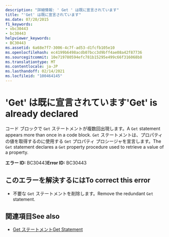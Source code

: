 ```yaml
---
description: "詳細情報: ' Get ' は既に宣言されています"
title: "'Get' は既に宣言されています"
ms.date: 07/20/2015
f1_keywords:
- vbc30443
- bc30443
helpviewer_keywords:
- BC30443
ms.assetid: 6a68e7f7-3006-4c7f-ad53-d1fcfb105e10
ms.openlocfilehash: ec4199b6498acdb07bcc3d9bff4ae08a42f87736
ms.sourcegitcommit: 10e719780594efc781b15295e499c66f316068b8
ms.translationtype: MT
ms.contentlocale: ja-JP
ms.lasthandoff: 02/14/2021
ms.locfileid: "100464145"
---
```

# <a name="get-is-already-declared"></a><span data-ttu-id="9cd58-103">'Get' は既に宣言されています</span><span class="sxs-lookup"><span data-stu-id="9cd58-103">'Get' is already declared</span></span>

<span data-ttu-id="9cd58-104">コード ブロックで `Get` ステートメントが複数回出現します。</span><span class="sxs-lookup"><span data-stu-id="9cd58-104">A `Get` statement appears more than once in a code block.</span></span> <span data-ttu-id="9cd58-105">`Get` ステートメントは、プロパティの値を取得するのに使用する `Get` プロパティ プロシージャを宣言します。</span><span class="sxs-lookup"><span data-stu-id="9cd58-105">The `Get` statement declares a `Get` property procedure used to retrieve a value of a property.</span></span>  
  
 <span data-ttu-id="9cd58-106">**エラー ID:** BC30443</span><span class="sxs-lookup"><span data-stu-id="9cd58-106">**Error ID:** BC30443</span></span>  
  
## <a name="to-correct-this-error"></a><span data-ttu-id="9cd58-107">このエラーを解決するには</span><span class="sxs-lookup"><span data-stu-id="9cd58-107">To correct this error</span></span>  
  
- <span data-ttu-id="9cd58-108">不要な `Get` ステートメントを削除します。</span><span class="sxs-lookup"><span data-stu-id="9cd58-108">Remove the redundant `Get` statement.</span></span>  
  
## <a name="see-also"></a><span data-ttu-id="9cd58-109">関連項目</span><span class="sxs-lookup"><span data-stu-id="9cd58-109">See also</span></span>

- [<span data-ttu-id="9cd58-110">Get ステートメント</span><span class="sxs-lookup"><span data-stu-id="9cd58-110">Get Statement</span></span>](../language-reference/statements/get-statement.md)
